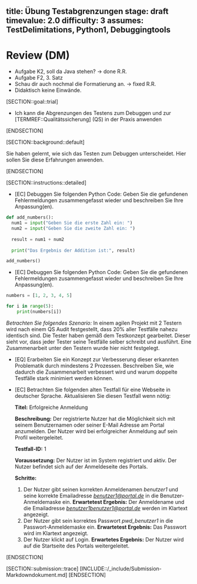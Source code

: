 title: Übung Testabgrenzungen
stage: draft
timevalue: 2.0
difficulty: 3
assumes: TestDelimitations, Python1, Debuggingtools
---
# Review (DM)
- Aufgabe K2, soll da Java stehen? -> done R.R.
- Aufgabe F2, 3. Satz
- Schau dir auch nochmal die Formatierung an. -> fixed R.R.
- Didaktisch keine Einwände.

[SECTION::goal::trial]

- Ich kann die Abgrenzungen des Testens zum Debuggen und zur [TERMREF::Qualitätssicherung] (QS)
  in der Praxis anwenden

[ENDSECTION]

[SECTION::background::default]

Sie haben gelernt, wie sich das Testen zum Debuggen unterscheidet. Hier sollen Sie diese Erfahrungen
anwenden.

[ENDSECTION]

[SECTION::instructions::detailed]

- [EC] Debuggen Sie folgenden Python Code:
Geben Sie die gefundenen Fehlermeldungen zusammengefasst wieder und beschreiben Sie Ihre Anpassung(en).

```Python
def add_numbers():
  num1 = input("Geben Sie die erste Zahl ein: ")
  num2 = input("Geben Sie die zweite Zahl ein: ")
  
  result = num1 + num2
  
  print("Das Ergebnis der Addition ist:", result)

add_numbers()
```

- [EC] Debuggen Sie folgenden Python Code:
Geben Sie die gefundenen Fehlermeldungen zusammengefasst wieder und beschreiben Sie Ihre Anpassung(en).

```Python
numbers = [1, 2, 3, 4, 5]

for i in range(5):
    print(numbers[i])

```

*Betrachten Sie folgendes Szenario:*
In einem agilen Projekt mit 2 Testern wird nach einem QS Audit festgestellt, dass 20% aller
Testfälle nahezu identisch sind. Die Tester haben gemäß dem Testkonzept gearbeitet. Dieser sieht
vor, dass jeder Tester seine Testfälle selber schreibt und ausführt. Eine Zusammenarbeit unter den
Testern wurde hier nicht festgelegt.

- [EQ] Erarbeiten Sie ein Konzept zur Verbesserung dieser erkannten Problematik durch mindestens 2
  Prozessen. Beschreiben Sie, wie dadurch die Zusammenarbeit verbessert wird und warum doppelte
  Testfälle stark minimiert werden können.

- [EC] Betrachten Sie folgenden alten Testfall für eine Webseite in deutscher Sprache. Aktualisieren
  Sie diesen Testfall wenn nötig: 
  
  **Titel:** Erfolgreiche Anmeldung

  **Beschreibung:** Der registrierte Nutzer hat die Möglichkeit sich mit seinem Benutzernamen oder
  seiner E-Mail Adresse am Portal anzumelden. Der Nutzer wird bei erfolgreicher Anmeldung auf sein
  Profil weitergeleitet.

  **Testfall-ID:** 1

  **Voraussetzung:** Der Nutzer ist im System registriert und aktiv. Der Nutzer befindet sich auf
  der Anmeldeseite des Portals.

  **Schritte:**

  1. Der Nutzer gibt seinen korrekten Anmeldenamen *benutzer1* und seine korrekte Emailadresse
   *benutzer1@portal.de* in die Benutzer-Anmeldemaske ein.
   **Erwartetest Ergebnis:**
   Der Anmeldename und die Emailadresse *benutzer1benutzer1@portal.de* werden im Klartext angezeigt.
  2. Der Nutzer gibt sein korrektes Passwort *pwd_benutzer1* in die Passwort-Anmeldemaske ein.
   **Erwartetest Ergebnis:**
   Das Passwort wird im Klartext angezeigt.
  3. Der Nutzer klickt auf Login.
   **Erwartetes Ergebnis:**
   Der Nutzer wird auf die Startseite des Portals weitergeleitet.

[ENDSECTION]

[SECTION::submission::trace]
[INCLUDE::/_include/Submission-Markdowndokument.md]
[ENDSECTION]
